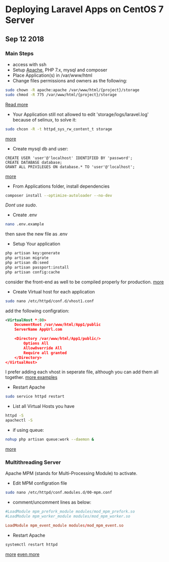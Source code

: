 # Deploying Laravel Apps on CentOS 7 Server

## Sep 12 2018

### Main Steps

- access with ssh
- Setup [Apache](https://www.linode.com/docs/web-servers/apache/install-and-configure-apache-on-centos-7/), PHP 7.x, mysql and composer
- Place Application(s) in /var/www/html
- Change files permissions and owners as the following:

```bash
sudo chown -R apache:apache /var/www/html/{project}/storage
sudo chmod -R 775 /var/www/html/{project}/storage
```

[Read more](https://github.com/BookStackApp/BookStack/issues/436)

- Your Application still not allowed to edit 'storage/logs/laravel.log' because of selinux, to solve it:

```bash
sudo chcon -R -t httpd_sys_rw_content_t storage
```

[more](https://laracasts.com/discuss/channels/laravel/laravel5-gives-blank-page-with-500-status-code-on-apache-fedora22/replies/98874)

- Create mysql db and user:

```mysql
CREATE USER 'user'@'localhost' IDENTIFIED BY 'password';
CREATE DATABASE database;
GRANT ALL PRIVILEGES ON database.* TO 'user'@'localhost';
```

[more](https://dev.mysql.com/doc/refman/8.0/en/set-password.html)

- From Applications folder, install dependencies

```bash
composer install --optimize-autoloader --no-dev
```

*Dont use sudo*.

- Create .env

```bash
nano .env.example
```

then save the new file as .env

- Setup Your application

```bash
php artisan key:generate
php artisan migrate
php artisan db:seed
php artisan passport:install
php artisan config:cache
```

consider the front-end as well to be compiled properly for production.
[more](https://laravel.com/docs/5.6/deployment)

- Create Virtual host for each application

```bash
sudo nano /etc/httpd/conf.d/vhost1.conf
```

add the following configration:

```XML
<VirtualHost *:80>
    DocumentRoot /var/www/html/App1/public
    ServerName AppUrl.com

    <Directory /var/www/html/App1/public/>
        Options All
        AllowOverride All
        Require all granted
    </Directory>
</VirtualHost>
```

I prefer adding each vhost in seperate file, although you can add them all together.
[more examples](https://httpd.apache.org/docs/2.4/vhosts/examples.html)

- Restart Apache

```bash
sudo service httpd restart
```

- List all Virtual Hosts you have

```bash
httpd -S
apachectl -S
```

- if using queue:

```bash
nohup php artisan queue:work --daemon &
```

[more](https://stackoverflow.com/a/28625847/5561431)

### Multithreading Server

Apache MPM (stands for Multi-Processing Module) to activate.

- Edit MPM configration file

```bash
sudo nano /etc/httpd/conf.modules.d/00-mpm.conf
```

- comment/uncomment lines as below:

```conf
#LoadModule mpm_prefork_module modules/mod_mpm_prefork.so
#LoadModule mpm_worker_module modules/mod_mpm_worker.so

LoadModule mpm_event_module modules/mod_mpm_event.so
```

- Restart Apache

```bash
systemctl restart httpd
```

[more](https://tecadmin.net/enable-event-mpm-in-apache-2-4/)
[even more](https://www.linode.com/docs/web-servers/apache-tips-and-tricks/tuning-your-apache-server/)